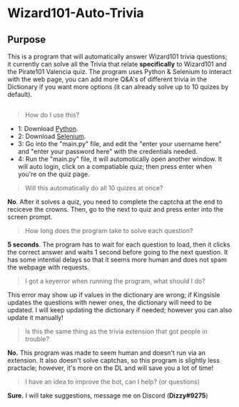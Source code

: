 # Wizard101-Auto-Trivia

## Purpose
This is a program that will automatically answer Wizard101 trivia questions; it currently can solve all the Trivia that relate **specifically** to Wizard101 and the Pirate101 Valencia quiz. The program uses Python & Selenium to interact with the web page, you can add more Q&A's of different trivia in the Dictionary if you want more options (it can already solve up to 10 quizes by default).
##

>How do I use this?

* 1: Download [Python](https://www.python.org/).
* 2: Download [Selenium](https://pypi.org/project/selenium/).
* 3: Go into the "main.py" file, and edit the "enter your username here" and "enter your password here" with the credentials needed.
* 4: Run the "main.py" file, it will automotically open another window. It will auto login, click on a compatiable quiz; then press enter when you're on the quiz page.

>Will this automatically do all 10 quizes at once?

**No**. After it solves a quiz, you need to complete the captcha at the end to reciceve the crowns. Then, go to the next to quiz and press enter into the screen prompt.

>How long does the program take to solve each question?


**5 seconds**. The program has to wait for each question to load, then it clicks the correct answer and waits 1 second before going to the next question. It has some intential delays so that it seems more human and does not spam the webpage with requests.

>I got a keyerror when running the program, what should I do?

This error may show up if values in the dictionary are wrong; if Kingsisle updates the questions with newer ones, the dictionary will need to be updated. I will keep updating the dictionary if needed; however you can also update it manually!

>Is this the same thing as the trivia extension that got people in trouble?

**No.** This program was made to seem human and doesn't run via an extension. It also doesn't solve captchas, so this program is slightly less practacle; however, it's more on the DL and will save you a lot of time!

>I have an idea to improve the bot, can I help? (or questions)

**Sure.** I will take suggestions, message me on Discord (**Dizzy#9275**)
